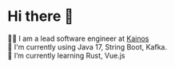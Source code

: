 # Hi there 👋 
👨‍💻 I am a lead software engineer at [Kainos](https://kainos.com)  
🧰 I'm currently using Java 17, String Boot, Kafka.  
🌱 I’m currently learning Rust, Vue.js
 
